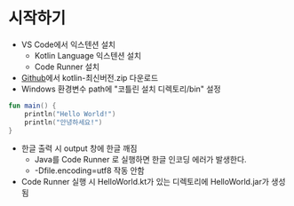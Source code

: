 # 시작하기

* VS Code에서 익스텐션 설치
  * Kotlin Language 익스텐션 설치
  * Code Runner 설치 
* [Github](https://github.com/JetBrains/kotlin/releases/tag/v1.7.21)에서 kotlin-최신버전.zip 다운로드 
* Windows 환경변수 path에 "코틀린 설치 디렉토리/bin" 설정  


```kotlin
fun main() {
    println("Hello World!")
    println("안녕하세요!")
}
```

* 한글 출력 시 output 창에 한글 깨짐
  * Java를 Code Runner 로 실행하면 한글 인코딩 에러가 발생한다.
  * -Dfile.encoding=utf8 작동 안함 
* Code Runner 실행 시 HelloWorld.kt가 있는 디렉토리에 HelloWorld.jar가 생성됨 
